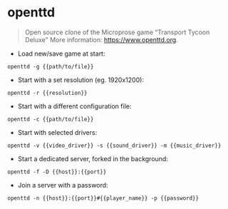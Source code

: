 # openttd

> Open source clone of the Microprose game “Transport Tycoon Deluxe"
> More information: <https://www.openttd.org>.

- Load new/save game at start:

`openttd -g {{path/to/file}}`

- Start with a set resolution (eg. 1920x1200):

`openttd -r {{resolution}}`

- Start with a different configuration file:

`openttd -c {{path/to/file}}`

- Start with selected drivers:

`openttd -v {{video_driver}} -s {{sound_driver}} -m {{music_driver}}`

- Start a dedicated server, forked in the background:

`openttd -f -D {{host}}:{{port}}`

- Join a server with a password:

`openttd -n {{host}}:{{port}}#{{player_name}} -p {{password}}`
